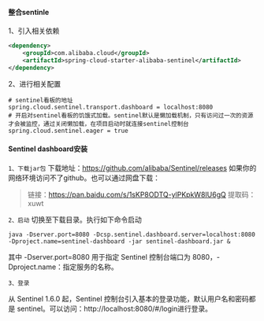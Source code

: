 
#### 整合sentinle
1、引入相关依赖
```xml
<dependency>
    <groupId>com.alibaba.cloud</groupId>
    <artifactId>spring-cloud-starter-alibaba-sentinel</artifactId>
</dependency>
```

2、进行相关配置
```properties
# sentinel看板的地址
spring.cloud.sentinel.transport.dashboard = localhost:8080
# 开启对sentinel看板的饥饿式加载。sentinel默认是懒加载机制，只有访问过一次的资源才会被监控，通过关闭懒加载，在项目启动时就连接sentinel控制台
spring.cloud.sentinel.eager = true
```









#### Sentinel dashboard安装
`
1、下载jar包
`
下载地址：https://github.com/alibaba/Sentinel/releases
如果你的网络环境访问不了github。也可以通过网盘下载：
> 链接：https://pan.baidu.com/s/1sKP8ODTQ-ylPKpkW8IU6gQ 
  提取码：xuwt

`
2、启动
`
切换至下载目录。执行如下命令启动
```shell
java -Dserver.port=8080 -Dcsp.sentinel.dashboard.server=localhost:8080 -Dproject.name=sentinel-dashboard -jar sentinel-dashboard.jar &
```
其中 -Dserver.port=8080 用于指定 Sentinel 控制台端口为 8080，-Dproject.name：指定服务的名称。


`
3、登录
`

从 Sentinel 1.6.0 起，Sentinel 控制台引入基本的登录功能，默认用户名和密码都是 sentinel。可以访问：http://localhost:8080/#/login进行登录。

